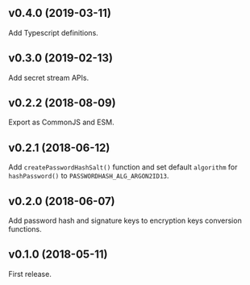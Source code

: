 ## v0.4.0 (2019-03-11)

Add Typescript definitions.

## v0.3.0 (2019-02-13)

Add secret stream APIs.

## v0.2.2 (2018-08-09)

Export as CommonJS and ESM.

## v0.2.1 (2018-06-12)

Add `createPasswordHashSalt()` function and set default `algorithm` for `hashPassword()` to `PASSWORDHASH_ALG_ARGON2ID13`.

## v0.2.0 (2018-06-07)

Add password hash and signature keys to encryption keys conversion functions.

## v0.1.0 (2018-05-11)

First release.
